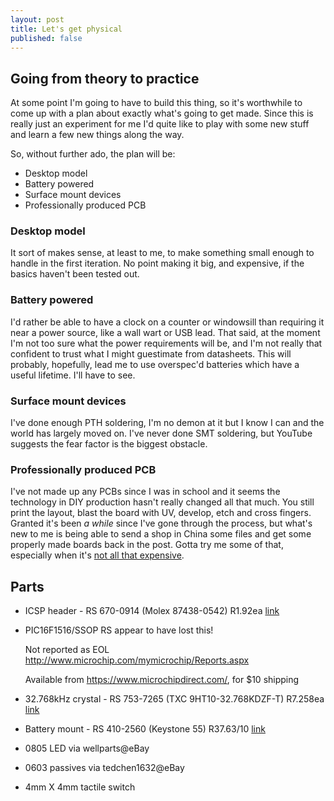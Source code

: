 ```yaml
---
layout: post
title: Let's get physical
published: false
---
```


## Going from theory to practice
At some point I'm going to have to build this thing, so it's worthwhile to come up with a plan about
exactly what's going to get made. Since this is really just an experiment for me I'd quite like to play
with some new stuff and learn a few new things along the way.

So, without further ado, the plan will be:

 * Desktop model
 * Battery powered
 * Surface mount devices
 * Professionally produced PCB

### Desktop model
It sort of makes sense, at least to me, to make something small enough to handle in the first iteration.
No point making it big, and expensive, if the basics haven't been tested out.

### Battery powered
I'd rather be able to have a clock on a counter or windowsill than requiring it near a power source, like
a wall wart or USB lead. That said, at the moment I'm not too sure what the power requirements will be, and
I'm not really that confident to trust what I might guestimate from datasheets. This will probably, hopefully,
lead me to use overspec'd batteries which have a useful lifetime. I'll have to see.

### Surface mount devices
I've done enough PTH soldering, I'm no demon at it but I know I can and the world has largely moved on. I've
never done SMT soldering, but YouTube suggests the fear factor is the biggest obstacle.

### Professionally produced PCB
I've not made up any PCBs since I was in school and it seems the technology in DIY production hasn't really changed
all that much. You still print the layout, blast the board with UV, develop, etch and cross fingers. Granted it's
been _a while_ since I've gone through the process, but what's new to me is being able to send a shop in China some
files and get some properly made boards back in the post. Gotta try me some of that, especially when it's
[not all that expensive](http://www.seeedstudio.com/depot/fusion-pcb-service-p-835.html).

## Parts
 * ICSP header - RS 670-0914 (Molex 87438-0542) R1.92ea [link](http://za.rs-online.com/web/p/headers-pcb-receptacles/6700914/)
 * PIC16F1516/SSOP RS appear to have lost this!
   
   Not reported as EOL
   http://www.microchip.com/mymicrochip/Reports.aspx
   
   Available from https://www.microchipdirect.com/, for $10 shipping
   
 * 32.768kHz crystal - RS 753-7265 (TXC 9HT10-32.768KDZF-T) R7.258ea [link](http://za.rs-online.com/web/p/crystal-units/7537265/)
 * Battery mount - RS 410-2560 (Keystone 55) R37.63/10 [link](http://za.rs-online.com/web/p/battery-holders-mounts/4102560/)
 * 0805 LED via wellparts@eBay
 * 0603 passives via tedchen1632@eBay
 * 4mm X 4mm tactile switch